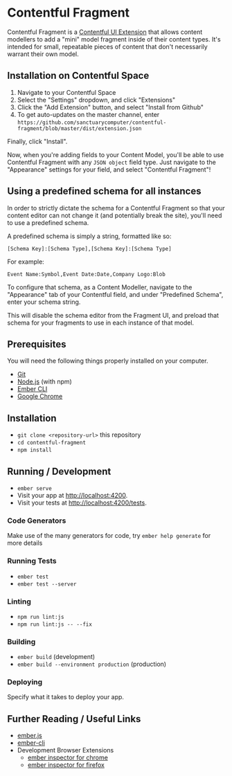 # Contentful Fragment 

Contentful Fragment is a [Contentful UI Extension](https://www.contentful.com/developers/docs/concepts/uiextensions/) that allows content
modellers to add a "mini" model fragment inside of their content types.
It's intended for small, repeatable pieces of content that don't necessarily 
warrant their own model.

## Installation on Contentful Space

1. Navigate to your Contentful Space
2. Select the "Settings" dropdown, and click "Extensions"
3. Click the "Add Extension" button, and select "Install from Github"
4. To get auto-updates on the master channel, enter `https://github.com/sanctuarycomputer/contentful-fragment/blob/master/dist/extension.json`

Finally, click "Install".

Now, when you're adding fields to your Content Model, you'll be able to
use Contentful Fragment with any `JSON object` field type. Just navigate
to the "Appearance" settings for your field, and select "Contentful Fragment"!

## Using a predefined schema for all instances

In order to strictly dictate the schema for a Contentful Fragment so that
your content editor can not change it (and potentially break the site), you'll
need to use a predefined schema.

A predefined schema is simply a string, formatted like so:
```
[Schema Key]:[Schema Type],[Schema Key]:[Schema Type]
```

For example:
```
Event Name:Symbol,Event Date:Date,Company Logo:Blob
```

To configure that schema, as a Content Modeller, navigate to the "Appearance" 
tab of your Contentful field, and under "Predefined Schema", enter your schema 
string.

This will disable the schema editor from the Fragment UI, and preload that 
schema for your fragments to use in each instance of that model.

## Prerequisites

You will need the following things properly installed on your computer.

* [Git](https://git-scm.com/)
* [Node.js](https://nodejs.org/) (with npm)
* [Ember CLI](https://ember-cli.com/)
* [Google Chrome](https://google.com/chrome/)

## Installation

* `git clone <repository-url>` this repository
* `cd contentful-fragment`
* `npm install`

## Running / Development

* `ember serve`
* Visit your app at [http://localhost:4200](http://localhost:4200).
* Visit your tests at [http://localhost:4200/tests](http://localhost:4200/tests).

### Code Generators

Make use of the many generators for code, try `ember help generate` for more details

### Running Tests

* `ember test`
* `ember test --server`

### Linting

* `npm run lint:js`
* `npm run lint:js -- --fix`

### Building

* `ember build` (development)
* `ember build --environment production` (production)

### Deploying

Specify what it takes to deploy your app.

## Further Reading / Useful Links

* [ember.js](https://emberjs.com/)
* [ember-cli](https://ember-cli.com/)
* Development Browser Extensions
  * [ember inspector for chrome](https://chrome.google.com/webstore/detail/ember-inspector/bmdblncegkenkacieihfhpjfppoconhi)
  * [ember inspector for firefox](https://addons.mozilla.org/en-US/firefox/addon/ember-inspector/)
